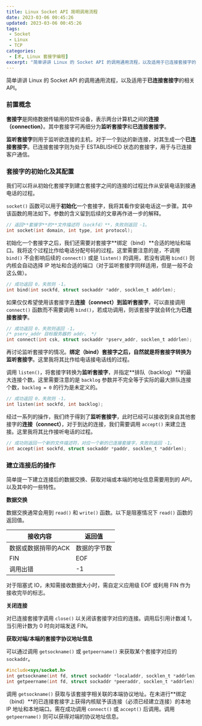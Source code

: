 ```yaml
---
title: Linux Socket API 简明调用流程
date: 2023-03-06 00:45:26
updated: 2023-03-06 00:45:26
tags: 
 - Socket
 - Linux
 - TCP
categories: 
 - [术, Linux 套接字编程]
excerpt: "简单讲讲 Linux 的 Socket API 的调用通用流程，以及适用于已连接套接字的相关 API。"
---
```


简单讲讲 Linux 的 Socket API 的调用通用流程，以及适用于**已连接套接字**的相关 API。

### 前置概念

**套接字**是网络数据传输用的软件设备，表示两台计算机之间的**连接（connection）**。其中套接字可再细分为**监听套接字**和**已连接套接字**。

**监听套接字**则用于监听欲连接的主机，对于一个到达的新连接，对其生成一个**已连接套接字**。已连接套接字则为处于 ESTABLISHED 状态的套接字，用于与已连接客户通信。

### 套接字的初始化及其配置

我们可以将从初始化套接字到建立套接字之间的连接的过程比作从安装电话到接通电话的过程。

`socket()` 函数可以用于**初始化**一个套接字，我将其看作安装电话这一步骤。其中该函数的用法如下。参数的含义留到后续的文章再作进一步的解释。

```c
// 返回**套接字**的**文件描述符（sockfd）**，失败则返回 -1。
int socket(int domain, int type, int protocol);
```

初始化一个套接字之后，我们还需要对套接字**绑定（bind）**合适的地址和端口。我将这个过程比作给电话分配号码的过程。这里需要注意的是，不调用 `bind()` 不会影响后续的 `connect()` 或是 `listen()` 的调用，若没有调用 `bind()` 则内核会自动选择 IP 地址和合适的端口（对于监听套接字同样适用，但是一般不会这么做）。

```c
// 成功返回 0，失败则 -1。
int bind(int sockfd, struct sockaddr *addr, socklen_t addrlen);
```

如果仅仅希望使用该套接字去**连接（connect）**到**监听套接字**，可以直接调用 `connect()` 函数而不需要调用 `bind()`，若成功调用，则该套接字就会转化为**已连接套接字**。

```c
// 成功返回 0，失败则返回 -1。
/* pserv_addr 目标服务器的 addr。 */
int connect(int csk, struct sockaddr *pserv_addr, socklen_t addrlen);
```

再讨论监听套接字的情况。**绑定（bind）**套接字之后，自然就是将套接字转换为**监听套接字**。这里我将其比作给电话接电话线的过程。

调用 `listen()`，将套接字转换为**监听套接字**，并指定**排队（backlog）**的最大连接个数。这里需要注意的是 `backlog` 参数并不完全等于实际的最大排队连接个数，`backlog = 0` 的行为是未定义的。

```c
// 成功返回 0，失败则 -1。
int listen(int sockfd, int backlog);
```

经过一系列的操作，我们终于得到了**监听套接字**，此时已经可以接收到来自其他套接字的**连接（connect）**，对于到达的连接，我们需要调用 `accept()` 来建立连接。这里我将其比作接听电话的过程。

```c
// 成功则返回一个新的文件描述符，对应一个新的已连接套接字，失败则返回 -1。
int accept(int sockfd, struct sockaddr *paddr, socklen_t *addrlen);
```

### 建立连接后的操作

简单提一下建立连接后的数据交换、获取对端或本端的地址信息需要用到的 API，以及其中的一些特性。

**数据交换**

数据交换通常会用到 `read()` 和 `write()` 函数。以下是阻塞情况下 `read()` 函数的返回值。

| 接收内容            | 返回值       |
| ------------------- | ------------ |
| 数据或数据捎带的ACK | 数据的字节数 |
| FIN                 | EOF          |
| 调用出错            | -1           |

对于阻塞式 IO，未知需接收数据大小时，需自定义应用级 EOF 或利用 FIN 作为接收完毕的标志。

**关闭连接**

对已连接套接字调用 `close()` 以关闭该套接字对应的连接。调用后引用计数减 1，当引用计数为 0 时向对端发送 FIN。

**获取对端/本端的套接字协议地址信息**

可以通过调用 `getsockname()` 或 `getpeername()` 来获取某个套接字对应的 `sockaddr`。

```c
#include<sys/socket.h>
int getsockname(int fd, struct sockaddr *localaddr, socklen_t *addrlen);
int getpeername(int fd, struct sockaddr *peeraddr, socklen_t *addrlen);
```

调用 `getsockname()` 获取与该套接字相关联的本端协议地址。在未进行**绑定（bind）**的已连接套接字上获得内核赋予该连接（必须已经建立连接）的本地 IP 地址和本地端口。需在成功调用 `connect()` 或 `accept()` 后调用。调用 `getpeername()` 则可以获得对端的协议地址信息。

